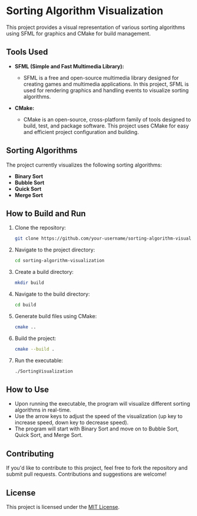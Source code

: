 # Sorting Algorithm Visualization

This project provides a visual representation of various sorting algorithms using SFML for graphics and CMake for build management.

## Tools Used

- **SFML (Simple and Fast Multimedia Library):**
  - SFML is a free and open-source multimedia library designed for creating games and multimedia applications. In this project, SFML is used for rendering graphics and handling events to visualize sorting algorithms.

- **CMake:**
  - CMake is an open-source, cross-platform family of tools designed to build, test, and package software. This project uses CMake for easy and efficient project configuration and building.

## Sorting Algorithms

The project currently visualizes the following sorting algorithms:

- **Binary Sort**
- **Bubble Sort**
- **Quick Sort**
- **Merge Sort**

## How to Build and Run

1. Clone the repository:

    ```bash
    git clone https://github.com/your-username/sorting-algorithm-visualization.git
    ```

2. Navigate to the project directory:

    ```bash
    cd sorting-algorithm-visualization
    ```

3. Create a build directory:

    ```bash
    mkdir build
    ```

4. Navigate to the build directory:

    ```bash
    cd build
    ```

5. Generate build files using CMake:

    ```bash
    cmake ..
    ```

6. Build the project:

    ```bash
    cmake --build .
    ```

7. Run the executable:

    ```bash
    ./SortingVisualization
    ```

## How to Use

- Upon running the executable, the program will visualize different sorting algorithms in real-time.
- Use the arrow keys to adjust the speed of the visualization (up key to increase speed, down key to decrease speed).
- The program will start with Binary Sort and move on to Bubble Sort, Quick Sort, and Merge Sort.

## Contributing

If you'd like to contribute to this project, feel free to fork the repository and submit pull requests. Contributions and suggestions are welcome!

## License

This project is licensed under the [MIT License](LICENSE).

